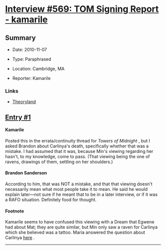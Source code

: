 # [Interview #569: TOM Signing Report - kamarile](https://www.theoryland.com/intvmain.php?i=569)

## Summary

- Date: 2010-11-07

- Type: Paraphrased

- Location: Cambridge, MA

- Reporter: Kamarile

### Links

- [Theoryland](http://www.theoryland.com/vbulletin/showthread.php?p=124263#poststop)


## [Entry #1](./t-569/1)

#### Kamarile

Posted this in the errata/continuity thread for
*Towers of Midnight*
, but I asked Brandon about Carlinya's death, specifically whether that was a mistake. I had assumed that it was, because Min's viewing regarding her hasn't, to my knowledge, come to pass. (That viewing being the one of ravens, drawings of them, settling on her shoulders.)

#### Brandon Sanderson

According to him, that was NOT a mistake, and that that viewing doesn't necessarily mean what most people take it to mean. He said he would explain later—not sure if he meant that to be in a later interview, or if it was a RAFO situation. Definitely food for thought.

#### Footnote

Kamarile seems to have confused this viewing with a Dream that Egwene had about Mat; they are quite similar, but Min only saw a raven for Carlinya which she believed was a tattoo. Maria answered the question about Carlinya
[here](http://www.theoryland.com/intvmain.php?i=749#28)
.


---

